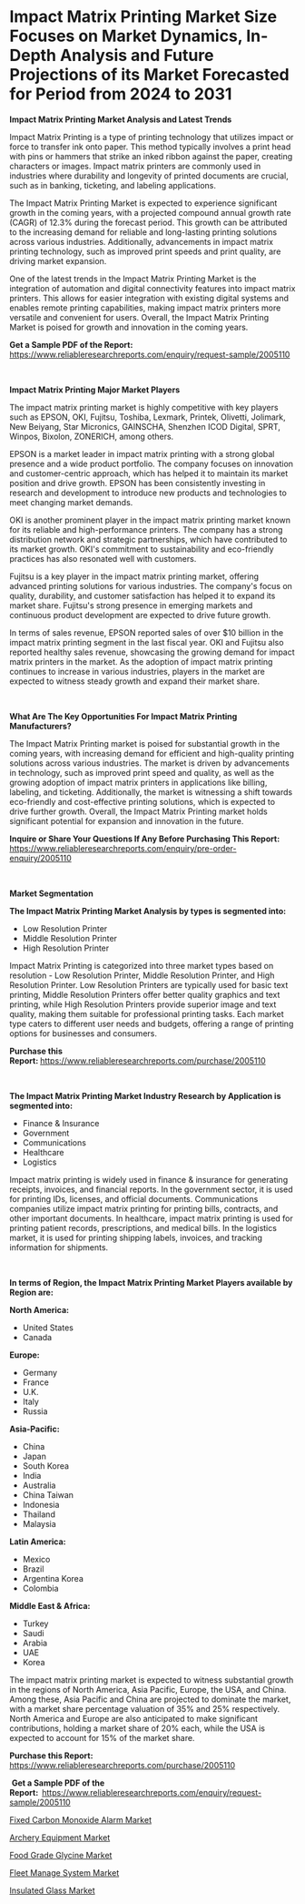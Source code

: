 <p><h1>Impact Matrix Printing Market Size Focuses on Market Dynamics, In-Depth Analysis and Future Projections of its Market Forecasted for Period from 2024 to 2031</h1></p><p><strong>Impact Matrix Printing Market Analysis and Latest Trends</strong></p>
<p><p>Impact Matrix Printing is a type of printing technology that utilizes impact or force to transfer ink onto paper. This method typically involves a print head with pins or hammers that strike an inked ribbon against the paper, creating characters or images. Impact matrix printers are commonly used in industries where durability and longevity of printed documents are crucial, such as in banking, ticketing, and labeling applications.</p><p>The Impact Matrix Printing Market is expected to experience significant growth in the coming years, with a projected compound annual growth rate (CAGR) of 12.3% during the forecast period. This growth can be attributed to the increasing demand for reliable and long-lasting printing solutions across various industries. Additionally, advancements in impact matrix printing technology, such as improved print speeds and print quality, are driving market expansion.</p><p>One of the latest trends in the Impact Matrix Printing Market is the integration of automation and digital connectivity features into impact matrix printers. This allows for easier integration with existing digital systems and enables remote printing capabilities, making impact matrix printers more versatile and convenient for users. Overall, the Impact Matrix Printing Market is poised for growth and innovation in the coming years.</p></p>
<p><strong>Get a Sample PDF of the Report:&nbsp;</strong> <a href="https://www.reliableresearchreports.com/enquiry/request-sample/2005110">https://www.reliableresearchreports.com/enquiry/request-sample/2005110</a></p>
<p>&nbsp;</p>
<p><strong>Impact Matrix Printing Major Market Players</strong></p>
<p><p>The impact matrix printing market is highly competitive with key players such as EPSON, OKI, Fujitsu, Toshiba, Lexmark, Printek, Olivetti, Jolimark, New Beiyang, Star Micronics, GAINSCHA, Shenzhen ICOD Digital, SPRT, Winpos, Bixolon, ZONERICH, among others.</p><p>EPSON is a market leader in impact matrix printing with a strong global presence and a wide product portfolio. The company focuses on innovation and customer-centric approach, which has helped it to maintain its market position and drive growth. EPSON has been consistently investing in research and development to introduce new products and technologies to meet changing market demands.</p><p>OKI is another prominent player in the impact matrix printing market known for its reliable and high-performance printers. The company has a strong distribution network and strategic partnerships, which have contributed to its market growth. OKI's commitment to sustainability and eco-friendly practices has also resonated well with customers.</p><p>Fujitsu is a key player in the impact matrix printing market, offering advanced printing solutions for various industries. The company's focus on quality, durability, and customer satisfaction has helped it to expand its market share. Fujitsu's strong presence in emerging markets and continuous product development are expected to drive future growth.</p><p>In terms of sales revenue, EPSON reported sales of over $10 billion in the impact matrix printing segment in the last fiscal year. OKI and Fujitsu also reported healthy sales revenue, showcasing the growing demand for impact matrix printers in the market. As the adoption of impact matrix printing continues to increase in various industries, players in the market are expected to witness steady growth and expand their market share.</p></p>
<p>&nbsp;</p>
<p><strong>What Are The Key Opportunities For Impact Matrix Printing Manufacturers?</strong></p>
<p><p>The Impact Matrix Printing market is poised for substantial growth in the coming years, with increasing demand for efficient and high-quality printing solutions across various industries. The market is driven by advancements in technology, such as improved print speed and quality, as well as the growing adoption of impact matrix printers in applications like billing, labeling, and ticketing. Additionally, the market is witnessing a shift towards eco-friendly and cost-effective printing solutions, which is expected to drive further growth. Overall, the Impact Matrix Printing market holds significant potential for expansion and innovation in the future.</p></p>
<p><strong>Inquire or Share Your Questions If Any Before Purchasing This Report:</strong> <a href="https://www.reliableresearchreports.com/enquiry/pre-order-enquiry/2005110">https://www.reliableresearchreports.com/enquiry/pre-order-enquiry/2005110</a></p>
<p>&nbsp;</p>
<p><strong>Market Segmentation</strong></p>
<p><strong>The Impact Matrix Printing Market Analysis by types is segmented into:</strong></p>
<p><ul><li>Low Resolution Printer</li><li>Middle Resolution Printer</li><li>High Resolution Printer</li></ul></p>
<p><p>Impact Matrix Printing is categorized into three market types based on resolution - Low Resolution Printer, Middle Resolution Printer, and High Resolution Printer. Low Resolution Printers are typically used for basic text printing, Middle Resolution Printers offer better quality graphics and text printing, while High Resolution Printers provide superior image and text quality, making them suitable for professional printing tasks. Each market type caters to different user needs and budgets, offering a range of printing options for businesses and consumers.</p></p>
<p><strong>Purchase this Report:&nbsp;</strong><a href="https://www.reliableresearchreports.com/purchase/2005110">https://www.reliableresearchreports.com/purchase/2005110</a></p>
<p>&nbsp;</p>
<p><strong>The Impact Matrix Printing Market Industry Research by Application is segmented into:</strong></p>
<p><ul><li>Finance & Insurance</li><li>Government</li><li>Communications</li><li>Healthcare</li><li>Logistics</li></ul></p>
<p><p>Impact matrix printing is widely used in finance & insurance for generating receipts, invoices, and financial reports. In the government sector, it is used for printing IDs, licenses, and official documents. Communications companies utilize impact matrix printing for printing bills, contracts, and other important documents. In healthcare, impact matrix printing is used for printing patient records, prescriptions, and medical bills. In the logistics market, it is used for printing shipping labels, invoices, and tracking information for shipments.</p></p>
<p>&nbsp;</p>
<p><strong>In terms of Region, the Impact Matrix Printing Market Players available by Region are:</strong></p>
<p>
    <p> <strong> North America: </strong>
        <ul>
            <li>United States</li>
            <li>Canada</li>
        </ul>
        </p> 
    <p> <strong> Europe: </strong>
        <ul>
            <li>Germany</li>
            <li>France</li>
            <li>U.K.</li>
            <li>Italy</li>
            <li>Russia</li>
        </ul>
        </p> 
    <p> <strong> Asia-Pacific: </strong>
        <ul>
            <li>China</li>
            <li>Japan</li>
            <li>South Korea</li>
            <li>India</li>
            <li>Australia</li>
            <li>China Taiwan</li>
            <li>Indonesia</li>
            <li>Thailand</li>
            <li>Malaysia</li>
        </ul>
        </p> 
    <p> <strong> Latin America: </strong>
        <ul>
            <li>Mexico</li>
            <li>Brazil</li>
            <li>Argentina Korea</li>
            <li>Colombia</li>
        </ul>
        </p> 
    <p> <strong> Middle East & Africa: </strong>
        <ul>
            <li>Turkey</li>
            <li>Saudi</li>
            <li>Arabia</li>
            <li>UAE</li>
            <li>Korea</li>
        </ul>
    </p>
    </p>
<p><p>The impact matrix printing market is expected to witness substantial growth in the regions of North America, Asia Pacific, Europe, the USA, and China. Among these, Asia Pacific and China are projected to dominate the market, with a market share percentage valuation of 35% and 25% respectively. North America and Europe are also anticipated to make significant contributions, holding a market share of 20% each, while the USA is expected to account for 15% of the market share.</p></p>
<p><strong>Purchase this Report: </strong><a href="https://www.reliableresearchreports.com/purchase/2005110">https://www.reliableresearchreports.com/purchase/2005110</a></p>
<p>&nbsp;<strong>Get a Sample PDF of the Report:&nbsp;&nbsp;</strong><a href="https://www.reliableresearchreports.com/enquiry/request-sample/2005110">https://www.reliableresearchreports.com/enquiry/request-sample/2005110</a></p>
<p><strong></strong></p>
<p><p><a href="https://military-diascia-e68.notion.site/Fixed-Carbon-Monoxide-Alarm-Market-Size-Growth-Outlook-from-2024-to-2031-projecting-at-Market-s-Tr-dc51f77929364e13b368f805a206e403">Fixed Carbon Monoxide Alarm Market</a></p><p><a href="https://view.publitas.com/reportprime-1/archery-equipment-market-research-report-the-key-to-successful-business-strategy-forecasted-for-period-from-2024-2031/">Archery Equipment Market</a></p><p><a href="https://sudsy-motorcycle-bbc.notion.site/Food-Grade-Glycine-Market-Size-and-Growth-Market-Segmentation-Regional-and-Country-Breakdowns-and-eb13ccd205d047d9ae368f96c87b1894">Food Grade Glycine Market</a></p><p><a href="https://meowing-canidae-761.notion.site/Fleet-Manage-System-Market-Provides-a-Comprehensive-Analysis-Including-a-Macro-Overview-of-the-Marke-0ed5b5607f874dd18ac937aa41ae61c7">Fleet Manage System Market</a></p><p><a href="https://view.publitas.com/reportprime-1/insulated-glass-market-share-market-new-trends-analysis-report-by-type-by-application-by-end-use-by-region-and-segment-forecasts-2024-2031/">Insulated Glass Market</a></p></p>